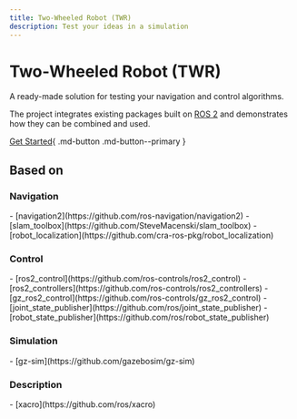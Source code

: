 ```yaml
---
title: Two-Wheeled Robot (TWR)
description: Test your ideas in a simulation
---
```


# Two-Wheeled Robot (TWR)


A ready-made solution for testing your navigation and control algorithms.

The project integrates existing packages built on [ROS 2](https://www.ros.org/) and demonstrates how they can be combined and used.

[Get Started](./getting_started/installation/index.md){ .md-button .md-button--primary }



## Based on

### Navigation

<div class="grid cards" markdown>
  - [navigation2](https://github.com/ros-navigation/navigation2)
  - [slam_toolbox](https://github.com/SteveMacenski/slam_toolbox)
  - [robot_localization](https://github.com/cra-ros-pkg/robot_localization)
</div>


### Control

<div class="grid cards" markdown>
  - [ros2_control](https://github.com/ros-controls/ros2_control)  
  - [ros2_controllers](https://github.com/ros-controls/ros2_controllers)  
  - [gz_ros2_control](https://github.com/ros-controls/gz_ros2_control) 
  - [joint_state_publisher](https://github.com/ros/joint_state_publisher)
  - [robot_state_publisher](https://github.com/ros/robot_state_publisher) 
</div>

### Simulation

<div class="grid cards" markdown>
  - [gz-sim](https://github.com/gazebosim/gz-sim)  
</div>


### Description

<div class="grid cards" markdown>
  - [xacro](https://github.com/ros/xacro)  
</div>
